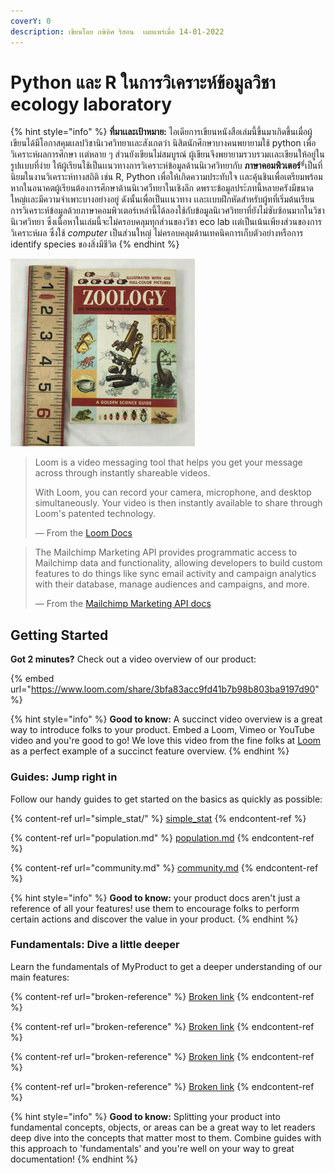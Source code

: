 ```yaml
---
coverY: 0
description: เขียนโดย กษิดิศ ริสอน  เผยแพร่เมื่อ 14-01-2022
---
```


# Python และ R ในการวิเคราะห์ข้อมูลวิชา ecology laboratory



{% hint style="info" %}
**ที่มาเเละเป้าหมาย:** ไอเดียการเขียนหนังสือเล่มนี้ขึ้นมาเกิดขึ้นเมื่อผู้เขียนได้มีโอกาสคุมเเลปวิชานิเวศวิทยาเเละสังเกตว่า นิสิตนักศึกษาบางคนพยายามใช้ python เพื่อวิเคราะห์ผลการศึกษา เเต่หลาย ๆ ส่วนยังเขียนไม่สมบูรณ์ ผู้เขียนจึงพยายามรวบรวมเเละเขียนให้อยู่ในรูปเเบบที่ง่าย ให้ผู้เรียนใช้เป็นเเนวทางการวิเคราะห์ข้อมูลด้านนิเวศวิทยากับ **ภาษาคอมพิวเตอร์**\*ี่เป็นที่นิยมในงานวิเคราะห์ทางสถิติ เช่น R, Python เพื่อให้เกิดความประทับใจ เเละคุ้นชินเพื่อเตรียมพร้อมหากในอนาคตผู้เรียนต้องการศึกษาด้านนิเวศวืทยาในเชิงลึก ดพราะข้อมูลประ้ภทนี้หลายครังมีขนาดใหญ่เเละมีความจำเพาะบางอย่างอยู่ ดังนั้นเพื่อเป็นเเนวทาง เเละเเบบฝึกหัดสำหรับผู้ทที่เริ่มต้นเรียนการวิเคราะห์ข้อมูลด้วยภาษาคอมพิวเตอร์เหล่านี้ได้ลองใช้กับข้อมูลนิเวศวิทยาที่ยังไม่ซับซ้อนมากในวิชานิเวศวิทยา ซึ่งเนื้อหาในเล่มนี้จะไม่ครอบคลุมทุกส่วนของวิชา eco lab เเต่เป็นเน้นเพียงส่วนของการวิเคราะห์ผล ซึ่งใช้  _computer_  เป็นส่วนใหญ่ ไม่ครอบคลุมด้านเทคนิคการเก็บตัวอย่างหรือการ identify species ของสิ่งมีชีวิต
{% endhint %}

![](.gitbook/assets/s-l300.jpg)

> Loom is a video messaging tool that helps you get your message across through instantly shareable videos.
>
> With Loom, you can record your camera, microphone, and desktop simultaneously. Your video is then instantly available to share through Loom's patented technology.
>
> — From the [Loom Docs](https://support.loom.com/hc/en-us/articles/360002158057-What-is-Loom-)

> The Mailchimp Marketing API provides programmatic access to Mailchimp data and functionality, allowing developers to build custom features to do things like sync email activity and campaign analytics with their database, manage audiences and campaigns, and more.
>
> — From the [Mailchimp Marketing API docs](https://mailchimp.com/developer/marketing/docs/fundamentals/)

## Getting Started

**Got 2 minutes?** Check out a video overview of our product:

{% embed url="https://www.loom.com/share/3bfa83acc9fd41b7b98b803ba9197d90" %}

{% hint style="info" %}
**Good to know:** A succinct video overview is a great way to introduce folks to your product. Embed a Loom, Vimeo or YouTube video and you're good to go! We love this video from the fine folks at [Loom](https://loom.com) as a perfect example of a succinct feature overview.
{% endhint %}

### Guides: Jump right in

Follow our handy guides to get started on the basics as quickly as possible:

{% content-ref url="simple_stat/" %}
[simple\_stat](simple\_stat/)
{% endcontent-ref %}

{% content-ref url="population.md" %}
[population.md](population.md)
{% endcontent-ref %}

{% content-ref url="community.md" %}
[community.md](community.md)
{% endcontent-ref %}

{% hint style="info" %}
**Good to know:** your product docs aren't just a reference of all your features! use them to encourage folks to perform certain actions and discover the value in your product.
{% endhint %}

### Fundamentals: Dive a little deeper

Learn the fundamentals of MyProduct to get a deeper understanding of our main features:

{% content-ref url="broken-reference" %}
[Broken link](broken-reference)
{% endcontent-ref %}

{% content-ref url="broken-reference" %}
[Broken link](broken-reference)
{% endcontent-ref %}

{% content-ref url="broken-reference" %}
[Broken link](broken-reference)
{% endcontent-ref %}

{% content-ref url="broken-reference" %}
[Broken link](broken-reference)
{% endcontent-ref %}

{% hint style="info" %}
**Good to know:** Splitting your product into fundamental concepts, objects, or areas can be a great way to let readers deep dive into the concepts that matter most to them. Combine guides with this approach to 'fundamentals' and you're well on your way to great documentation!
{% endhint %}
